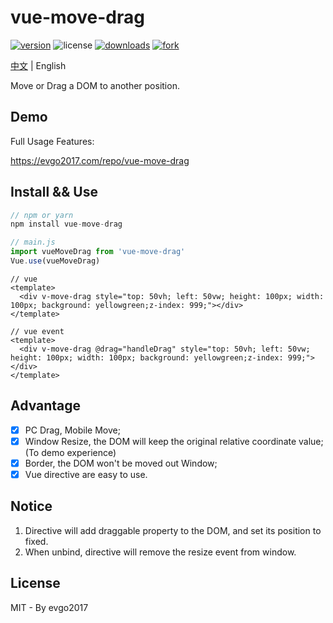 # vue-move-drag

[![version](https://img.shields.io/npm/v/vue-move-drag)](https://npm.js) ![license](https://img.shields.io/github/license/evgo2017/vue-move-drag) [![downloads](https://img.shields.io/npm/dt/vue-move-drag)](<https://www.npmjs.com/package/vue-move-drag> ) [![fork](https://img.shields.io/github/forks/evgo2017/vue-move-drag?style=social)](https://github.com/evgo2017/vue-move-drag)

[中文](./README-CN.md) | English

Move or Drag a DOM to another position.

## Demo

Full Usage Features:

https://evgo2017.com/repo/vue-move-drag

## Install && Use

```javascript
// npm or yarn
npm install vue-move-drag

// main.js
import vueMoveDrag from 'vue-move-drag'
Vue.use(vueMoveDrag)
```

```vue
// vue
<template>
  <div v-move-drag style="top: 50vh; left: 50vw; height: 100px; width: 100px; background: yellowgreen;z-index: 999;"></div>
</template>

// vue event
<template>
  <div v-move-drag @drag="handleDrag" style="top: 50vh; left: 50vw; height: 100px; width: 100px; background: yellowgreen;z-index: 999;"></div>
</template>
```

## Advantage

* [x] PC Drag, Mobile Move; 
* [x] Window Resize, the DOM will keep the original relative coordinate value; (To demo experience)
* [x] Border, the DOM won't be moved out Window;
* [x] Vue directive are easy to use.

## Notice

1. Directive will add draggable property to the DOM, and set its position to fixed.
2. When unbind, directive will remove the resize event from window.

## License

MIT - By evgo2017